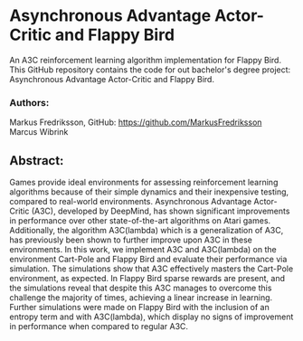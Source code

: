 # Asynchronous Advantage Actor-Critic and Flappy Bird

An A3C reinforcement learning algorithm implementation for Flappy Bird.  
This GitHub repository contains the code for out bachelor's degree project:
Asynchronous Advantage Actor-Critic and Flappy Bird.

### Authors:
Markus Fredriksson, GitHub: https://github.com/MarkusFredriksson  
Marcus Wibrink

## Abstract:
Games provide ideal environments for assessing reinforcement learning algorithms because of their simple dynamics and their inexpensive testing, compared to real-world environments. Asynchronous Advantage Actor-Critic (A3C), developed by DeepMind, has shown significant improvements in performance over other state-of-the-art algorithms on Atari games. Additionally, the algorithm A3C(lambda) which is a generalization of A3C, has previously been shown to further improve upon A3C in these environments. 
In this work, we implement A3C and A3C(lambda) on the environment Cart-Pole and Flappy Bird and evaluate their performance via simulation. The simulations show that A3C effectively masters the Cart-Pole environment, as expected. In Flappy Bird sparse rewards are present, and the simulations reveal that despite this A3C manages to overcome this challenge the majority of times, achieving a linear increase in learning. Further simulations were made on Flappy Bird with the inclusion of an entropy term and with A3C(lambda), which display no signs of improvement in performance when compared to regular A3C. 

